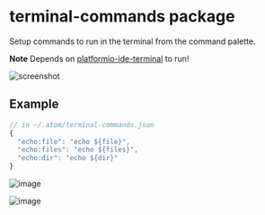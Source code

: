 # terminal-commands package

Setup commands to run in the terminal from the command palette.

**Note**  Depends on [platformio-ide-terminal](https://github.com/platformio/platformio-atom-ide-terminal) to run!

![screenshot](https://user-images.githubusercontent.com/97994/34861842-b3f0fbde-f72c-11e7-93bd-7b6e00141cf4.gif)

## Example

```js
// in ~/.atom/terminal-commands.json
{
  "echo:file": "echo ${file}",
  "echo:files": "echo ${files}",
  "echo:dir": "echo ${dir}"
}
```

![image](https://user-images.githubusercontent.com/97994/34899488-dde60bf4-f7be-11e7-98bd-71c8d922fa6b.png)

![image](https://user-images.githubusercontent.com/97994/34899525-1704ef86-f7bf-11e7-9088-d12d63ea2732.png)
